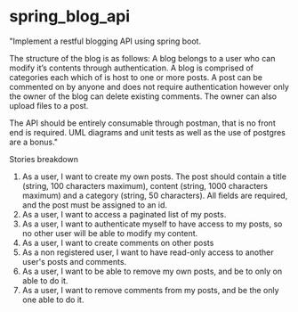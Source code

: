 # spring_blog_api

"Implement a restful blogging API using spring boot.

The structure of the blog is as follows: A blog belongs to a user who can modify it’s contents through authentication. A blog is comprised of categories each which of is host to one or more posts. A post can be commented on by anyone and does not require authentication however only the owner of the blog can delete existing comments. The owner can also upload files to a post.

The API should be entirely consumable through postman, that is no front end is required. UML diagrams and unit tests as well as the use of postgres are a bonus."

Stories breakdown
1. As a user, I want to create my own posts. The post should contain a title (string, 100 characters maximum), content (string, 1000 characters maximum) and a category (string, 50 characters). All fields are required, and the post must be assigned to an id.
2. As a user, I want to access a paginated list of my posts.
3. As a user, I want to authenticate myself to have access to my posts, so no other user will be able to modify my content. 
5. As a user, I want to create comments on other posts
5. As a non registered user, I want to have read-only access to another user's posts and comments.
6. As a user, I want to be able to remove my own posts, and be to only on able to do it. 
7. As a user, I want to remove comments from my posts, and be the only one able to do it. 
